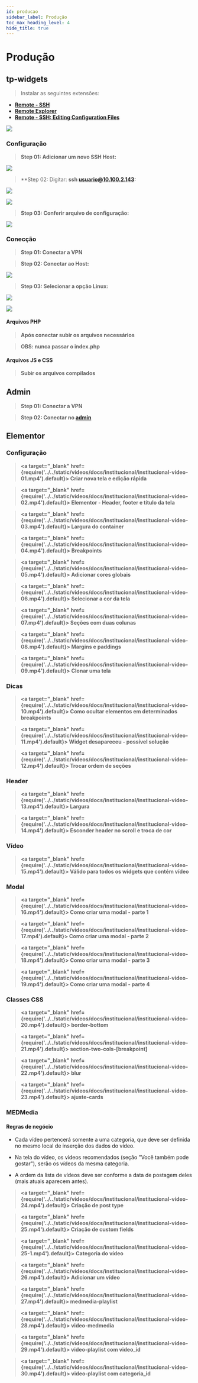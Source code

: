 ```yaml
---
id: producao
sidebar_label: Produção
toc_max_heading_level: 4
hide_title: true
---
```


# Produção

## tp-widgets

> Instalar as seguintes extensões:

- **[Remote - SSH](https://marketplace.visualstudio.com/items?itemName=ms-vscode-remote.remote-ssh)**
- **[Remote Explorer](https://marketplace.visualstudio.com/items?itemName=ms-vscode.remote-explorer)**
- **[Remote - SSH: Editing Configuration Files](https://marketplace.visualstudio.com/items?itemName=ms-vscode-remote.remote-ssh-edit)**

![](../../static/img/docs/institucional/step-20.png)

### Configuração

> **Step 01: Adicionar um novo SSH Host:**

![](../../static/img/docs/institucional/step-22.png)

> **Step 02: Digitar: **ssh usuario@10.100.2.143:**

![](../../static/img/docs/institucional/step-23.png)

![](../../static/img/docs/institucional/step-24.png)

> **Step 03: Conferir arquivo de configuração:**

![](../../static/img/docs/institucional/step-25.png)

### Conecção

> **Step 01: Conectar a VPN**

> **Step 02: Conectar ao Host:**

![](../../static/img/docs/institucional/step-21.png)

> **Step 03: Selecionar a opção Linux:**

![](../../static/img/docs/institucional/step-26.png)

![](../../static/img/docs/institucional/step-27.png)

#### Arquivos PHP

> **Após conectar subir os arquivos necessários**

> **OBS: nunca passar o index.php**

#### Arquivos JS e CSS

> **Subir os arquivos compilados**

## Admin

> **Step 01: Conectar a VPN**

> **Step 02: Conectar no [admin](https://medgrupo.com.br/wp-admin)**

## Elementor

### Configuração

> **<a target="\_blank" href={require('../../static/videos/docs/institucional/institucional-video-01.mp4').default}> Criar nova tela e edição rápida </a>**

> **<a target="\_blank" href={require('../../static/videos/docs/institucional/institucional-video-02.mp4').default}> Elementor - Header, footer e título da tela </a>**

> **<a target="\_blank" href={require('../../static/videos/docs/institucional/institucional-video-03.mp4').default}> Largura do container </a>**

> **<a target="\_blank" href={require('../../static/videos/docs/institucional/institucional-video-04.mp4').default}> Breakpoints </a>**

> **<a target="\_blank" href={require('../../static/videos/docs/institucional/institucional-video-05.mp4').default}> Adicionar cores globais </a>**

> **<a target="\_blank" href={require('../../static/videos/docs/institucional/institucional-video-06.mp4').default}> Selecionar a cor da tela </a>**

> **<a target="\_blank" href={require('../../static/videos/docs/institucional/institucional-video-07.mp4').default}> Seções com duas colunas </a>**

> **<a target="\_blank" href={require('../../static/videos/docs/institucional/institucional-video-08.mp4').default}> Margins e paddings </a>**

> **<a target="\_blank" href={require('../../static/videos/docs/institucional/institucional-video-09.mp4').default}> Clonar uma tela </a>**

### Dicas

> **<a target="\_blank" href={require('../../static/videos/docs/institucional/institucional-video-10.mp4').default}> Como ocultar elementos em determinados breakpoints </a>**

> **<a target="\_blank" href={require('../../static/videos/docs/institucional/institucional-video-11.mp4').default}> Widget desapareceu - possível solução </a>**

> **<a target="\_blank" href={require('../../static/videos/docs/institucional/institucional-video-12.mp4').default}> Trocar ordem de seções </a>**

### Header

> **<a target="\_blank" href={require('../../static/videos/docs/institucional/institucional-video-13.mp4').default}> Largura </a>**

> **<a target="\_blank" href={require('../../static/videos/docs/institucional/institucional-video-14.mp4').default}> Esconder header no scroll e troca de cor </a>**

### Vídeo

> **<a target="\_blank" href={require('../../static/videos/docs/institucional/institucional-video-15.mp4').default}> Válido para todos os widgets que contém vídeo </a>**

### Modal

> **<a target="\_blank" href={require('../../static/videos/docs/institucional/institucional-video-16.mp4').default}> Como criar uma modal - parte 1 </a>**

> **<a target="\_blank" href={require('../../static/videos/docs/institucional/institucional-video-17.mp4').default}> Como criar uma modal - parte 2 </a>**

> **<a target="\_blank" href={require('../../static/videos/docs/institucional/institucional-video-18.mp4').default}> Como criar uma modal - parte 3 </a>**

> **<a target="\_blank" href={require('../../static/videos/docs/institucional/institucional-video-19.mp4').default}> Como criar uma modal - parte 4 </a>**

### Classes CSS

> **<a target="\_blank" href={require('../../static/videos/docs/institucional/institucional-video-20.mp4').default}> border-bottom </a>**

> **<a target="\_blank" href={require('../../static/videos/docs/institucional/institucional-video-21.mp4').default}> section-two-cols-[breakpoint] </a>**

> **<a target="\_blank" href={require('../../static/videos/docs/institucional/institucional-video-22.mp4').default}> blur </a>**

> **<a target="\_blank" href={require('../../static/videos/docs/institucional/institucional-video-23.mp4').default}> ajuste-cards </a>**

### MEDMedia

#### Regras de negócio

- Cada vídeo pertencerá somente a uma categoria, que deve ser definida no mesmo local de inserção dos dados do vídeo.

- Na tela do vídeo, os vídeos recomendados (seção "Você também pode gostar"), serão os vídeos da mesma categoria.

- A ordem da lista de vídeos deve ser conforme a data de postagem deles (mais atuais aparecem antes).

> **<a target="\_blank" href={require('../../static/videos/docs/institucional/institucional-video-24.mp4').default}> Criação de post type </a>**

> **<a target="\_blank" href={require('../../static/videos/docs/institucional/institucional-video-25.mp4').default}> Criação de custom fields </a>**

> **<a target="\_blank" href={require('../../static/videos/docs/institucional/institucional-video-25-1.mp4').default}> Categoria do vídeo </a>**

> **<a target="\_blank" href={require('../../static/videos/docs/institucional/institucional-video-26.mp4').default}> Adicionar um vídeo </a>**

> **<a target="\_blank" href={require('../../static/videos/docs/institucional/institucional-video-27.mp4').default}> medmedia-playlist </a>**

> **<a target="\_blank" href={require('../../static/videos/docs/institucional/institucional-video-28.mp4').default}> video-medmedia </a>**

> **<a target="\_blank" href={require('../../static/videos/docs/institucional/institucional-video-29.mp4').default}> video-playlist com video_id </a>**

> **<a target="\_blank" href={require('../../static/videos/docs/institucional/institucional-video-30.mp4').default}> video-playlist com categoria_id </a>**
